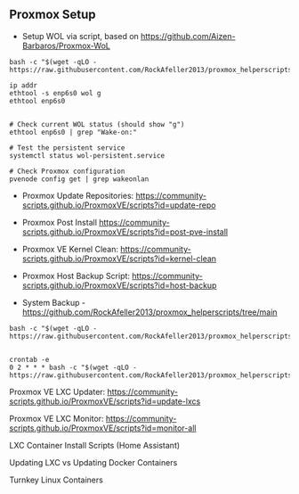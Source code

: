 
## Proxmox Setup 

- Setup WOL via script, based on https://github.com/Aizen-Barbaros/Proxmox-WoL
```
bash -c "$(wget -qLO - https://raw.githubusercontent.com/RockAfeller2013/proxmox_helperscripts/refs/heads/main/enable_wake_on_lan_proxmox.sh)"

ip addr
ethtool -s enp6s0 wol g
ethtool enp6s0


# Check current WOL status (should show "g")
ethtool enp6s0 | grep "Wake-on:"

# Test the persistent service
systemctl status wol-persistent.service

# Check Proxmox configuration
pvenode config get | grep wakeonlan

```

- Proxmox Update Repositories: https://community-scripts.github.io/ProxmoxVE/scripts?id=update-repo

- Proxmox Post Install https://community-scripts.github.io/ProxmoxVE/scripts?id=post-pve-install

- Proxmox VE Kernel Clean: https://community-scripts.github.io/ProxmoxVE/scripts?id=kernel-clean

- Proxmox Host Backup Script: https://community-scripts.github.io/ProxmoxVE/scripts?id=host-backup

- System Backup - https://github.com/RockAfeller2013/proxmox_helperscripts/tree/main

```
bash -c "$(wget -qLO - https://raw.githubusercontent.com/RockAfeller2013/proxmox_helperscripts/refs/heads/main/backup.sh)"

```
```

crontab -e
0 2 * * * bash -c "$(wget -qLO - https://raw.githubusercontent.com/RockAfeller2013/proxmox_helperscripts/refs/heads/main/backup.sh)"
```

Proxmox VE LXC Updater: https://community-scripts.github.io/ProxmoxVE/scripts?id=update-lxcs

Proxmox VE LXC Monitor: https://community-scripts.github.io/ProxmoxVE/scripts?id=monitor-all

LXC Container Install Scripts (Home Assistant)

Updating LXC vs Updating Docker Containers

Turnkey Linux Containers


